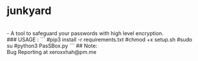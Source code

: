 # junkyard
<br>
- A tool to safeguard your passwords with high level encryption.
<br>
### USAGE : 
```
#pip3 install -r requirements.txt  
#chmod +x setup.sh  
#sudo su  
#python3 PasSBox.py  
```
## Note:
<br>
Bug Reporting at xeroxxhah@pm.me  
